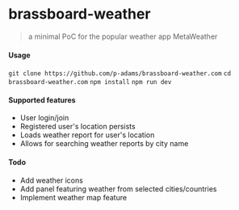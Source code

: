 # brassboard-weather

> a minimal PoC for the popular weather app MetaWeather


#### Usage

`git clone https://github.com/p-adams/brassboard-weather.com`
`cd brassboard-weather.com`
`npm install`
`npm run dev`


#### Supported features
<ul>
    <li>User login/join</li>
    <li>Registered user's location persists</li>
    <li>Loads weather report for user's location</li>
    <li>Allows for searching weather reports by city name</li>
</ul>


#### Todo
<ul>
    <li>Add weather icons</li>
    <li>Add panel featuring weather from selected cities/countries</li>
    <li>Implement weather map feature</li>
</ul>